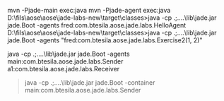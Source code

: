 mvn -Pjade-main exec:java
mvn -Pjade-agent exec:java
D:\fils\aose\aose\jade-labs-new\target\classes>java -cp .;..\..\lib\jade.jar jade.Boot -agents fred:com.btesila.aose.jade.labs.HelloAgent
D:\fils\aose\aose\jade-labs-new\target\classes>java -cp .;..\..\lib\jade.jar jade.Boot -agents "fred:com.btesila.aose.jade.labs.Exercise2(1, 2)"


java -cp .;..\..\lib\jade.jar jade.Boot -agents main:com.btesila.aose.jade.labs.Sender a1:com.btesila.aose.jade.labs.Receiver
>java -cp .;..\..\lib\jade.jar jade.Boot -container main:com.btesila.aose.jade.labs.Sender


